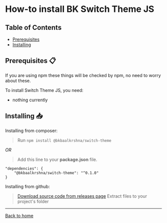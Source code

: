 # How-to install BK Switch Theme JS

## Table of Contents

 * [Prerequisites](#prerequisites)
 * [Installing](#installing)

<h2><a name="prerequisites">Prerequisites 📋</a></h2>

If you are using npm these things will be checked by npm, no need to worry about these.

To install Switch Theme JS, you need:
- nothing currently

<h2><a name="installing">Installing 📥</a></h2>

Installing from composer:
> Run `npm install @bkbaalkrshna/switch-theme`

*OR*

> Add this line to your **package.json** file.

```
"dependencies": {
    "@bkbaalkrshna/switch-theme": "^0.1.0"
}
```

Installing from github:
> [Download source code from releases page](https://github.com/PuneetGopinath/switch-theme-js/releases/)
> Extract files to your project's folder

---------------------------------------------------------------------

[Back to home](README.md)
